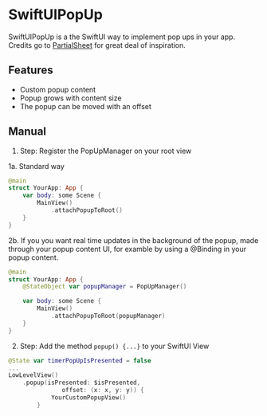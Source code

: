 # SwiftUIPopUp

SwiftUIPopUp is a the SwiftUI way to implement pop ups in your app. 
Credits go to [PartialSheet](https://github.com/AndreaMiotto/PartialSheet) for great deal of inspiration.


## Features
* Custom popup content
* Popup grows with content size
* The popup can be moved with an offset

## Manual

1. Step: Register the PopUpManager on your root view

1a. Standard way

```swift
@main
struct YourApp: App {
    var body: some Scene {
        MainView()
            .attachPopupToRoot()
    }
}
```

2b. If you you want real time updates in the background of the popup, made through your popup content UI, for examble by using a @Binding in your popup content.
```swift
@main
struct YourApp: App {
    @StateObject var popupManager = PopUpManager()

    var body: some Scene {
        MainView()
            .attachPopupToRoot(popupManager)
    }
}
```

2. Step: Add the method ```popup() {...}``` to your SwiftUI View
```swift
@State var timerPopUpIsPresented = false
...
LowLevelView()
    .popup(isPresented: $isPresented,
               offset: (x: x, y: y)) {
            YourCustomPopupView()
        }
```
